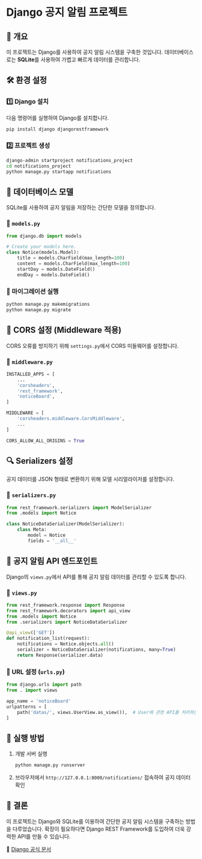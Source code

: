 # Django 공지 알림 프로젝트

## 📌 개요
이 프로젝트는 Django를 사용하여 공지 알림 시스템을 구축한 것입니다. 데이터베이스로는 **SQLite**를 사용하여 가볍고 빠르게 데이터를 관리합니다.

## 🛠 환경 설정
### 1️⃣ Django 설치
다음 명령어를 실행하여 Django를 설치합니다.
```bash
pip install django djangorestframework
```

### 2️⃣ 프로젝트 생성
```bash
django-admin startproject notifications_project
cd notifications_project
python manage.py startapp notifications
```

## 📂 데이터베이스 모델
SQLite를 사용하여 공지 알림을 저장하는 간단한 모델을 정의합니다.

### 🔹 `models.py`
```python
from django.db import models

# Create your models here.
class Notice(models.Model):
    title = models.CharField(max_length=100)
    content = models.CharField(max_length=100)
    startDay = models.DateField()
    endDay = models.DateField()
```

### 🔹 마이그레이션 실행
```bash
python manage.py makemigrations
python manage.py migrate
```

## 🔀 CORS 설정 (Middleware 적용)
CORS 오류를 방지하기 위해 `settings.py`에서 CORS 미들웨어를 설정합니다.

### 🔹 `middleware.py`
```python
INSTALLED_APPS = [
    ...
    'corsheaders',
    'rest_framework',
    'noticeBoard',
]

MIDDLEWARE = [
    'corsheaders.middleware.CorsMiddleware',
    ...
]

CORS_ALLOW_ALL_ORIGINS = True
```

## 🔍 Serializers 설정
공지 데이터를 JSON 형태로 변환하기 위해 모델 시리얼라이저를 설정합니다.

### 🔹 `serializers.py`
```python
from rest_framework.serializers import ModelSerializer
from .models import Notice

class NoticeDataSerializer(ModelSerializer):
    class Meta:
        model = Notice
        fields = '__all__'
```

## 🔔 공지 알림 API 엔드포인트
Django의 `views.py`에서 API를 통해 공지 알림 데이터를 관리할 수 있도록 합니다.

### 🔹 `views.py`
```python
from rest_framework.response import Response
from rest_framework.decorators import api_view
from .models import Notice
from .serializers import NoticeDataSerializer

@api_view(['GET'])
def notification_list(request):
    notifications = Notice.objects.all()
    serializer = NoticeDataSerializer(notifications, many=True)
    return Response(serializer.data)
```

### 🔹 URL 설정 (`urls.py`)
```python
from django.urls import path
from . import views

app_name = 'noticeBoard'
urlpatterns = [
    path('datas/', views.UserView.as_view()),  # User에 관한 API를 처리하는 view로 Request를 넘김
]
```

## 🚀 실행 방법
1. 개발 서버 실행
    ```bash
    python manage.py runserver
    ```
2. 브라우저에서 `http://127.0.0.1:8000/notifications/` 접속하여 공지 데이터 확인

## 📌 결론
이 프로젝트는 Django와 SQLite를 이용하여 간단한 공지 알림 시스템을 구축하는 방법을 다루었습니다. 확장이 필요하다면 Django REST Framework를 도입하여 더욱 강력한 API를 만들 수 있습니다.

🔗 [Django 공식 문서](https://docs.djangoproject.com/)

